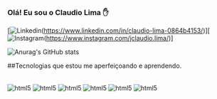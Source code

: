 ### Olá! Eu sou o Claudio Lima ✋


[![Linkedin](https://img.shields.io/badge/LinkedIn-0077B5?style=for-the-badge&logo=linkedin&logoColor=white)(https://www.linkedin.com/in/claudio-lima-0864b4153/)][![Instagram](https://img.shields.io/badge/Instagram-E4405F?style=for-the-badge&logo=instagram&logoColor=white)(https://www.instagram.com/jclaudio.lima/)]




![Anurag's GitHub stats](https://github-readme-stats.vercel.app/api?username=ClaudioLima&show_icons=true&theme=dracula)

##Tecnologias que estou me aperfeiçoando e aprendendo.

<div style="display: inline_block"><br/>
<img align="center" alt="html5" src="https://img.shields.io/badge/HTML5-E34F26?style=for-the-badge&logo=html5&logoColor=white"/>
<img align="center" alt="html5" src="https://img.shields.io/badge/Java-ED8B00?style=for-the-badge&logo=openjdk&logoColor=white"/>
<img align="center" alt="html5" src="https://img.shields.io/badge/Spring-6DB33F?style=for-the-badge&logo=spring&logoColor=white"/>
<img align="center" alt="html5" src="https://img.shields.io/badge/Spring_Security-6DB33F?style=for-the-badge&logo=Spring-Security&logoColor=white"/>
<img align="center" alt="html5" src="https://img.shields.io/badge/MySQL-00000F?style=for-the-badge&logo=mysql&logoColor=white"/>
<img align="center" alt="html5" src="https://img.shields.io/badge/MySQL-00000F?style=for-the-badge&logo=mysql&logoColor=white"/>



</div>

